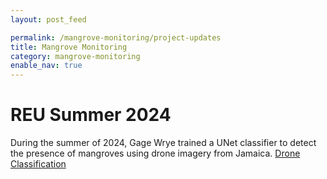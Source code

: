 ```yaml
---
layout: post_feed

permalink: /mangrove-monitoring/project-updates
title: Mangrove Monitoring
category: mangrove-monitoring
enable_nav: true
---
```


# REU Summer 2024

During the summer of 2024, Gage Wrye trained a UNet classifier to detect the presence of mangroves using drone imagery from Jamaica. [Drone Classification](https://github.com/UCSD-E4E/ml-mangrove/tree/master/DroneClassification)